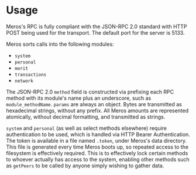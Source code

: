 # Usage

Meros's RPC is fully compliant with the JSON-RPC 2.0 standard with HTTP POST being used for the transport. The default port for the server is 5133.

Meros sorts calls into the following modules:
- `system`
- `personal`
- `merit`
- `transactions`
- `network`

The JSON-RPC 2.0 `method` field is constructed via prefixing each RPC method with its module's name plus an underscore, such as `module_methodName`. `params` are always an object. Bytes are transmitted as hexadecimal strings, without any prefix. All Meros amounts are represented atomically, without decimal formatting, and transmitted as strings.

`system` and `personal` (as well as select methods elsewhere) require authentication to be used, which is handled via HTTP Bearer Authentication. The token is available in a file named `.token`, under Meros's data directory. This file is generated every time Meros boots up, so repeated access to the filesystem is effectively required. This is to effectively lock certain methods to whoever actually has access to the system, enabling other methods such as `getPeers` to be called by anyone simply wishing to gather data.
